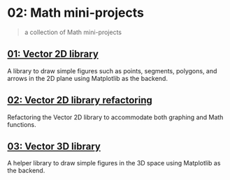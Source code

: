 # 02: Math mini-projects
> a collection of Math mini-projects

## [01: Vector 2D library](./01_vector-2d-lib/README.md)

A library to draw simple figures such as points, segments, polygons, and  arrows in the 2D plane using Matplotlib as the backend.

## [02: Vector 2D library refactoring](./02_vector-2d-lib-refactoring/)

Refactoring the Vector 2D library to accommodate both graphing and Math functions.

## [03: Vector 3D library](./03_vector-3d-lib/README.md)

A helper library to draw simple figures in the 3D space using Matplotlib as the backend.

